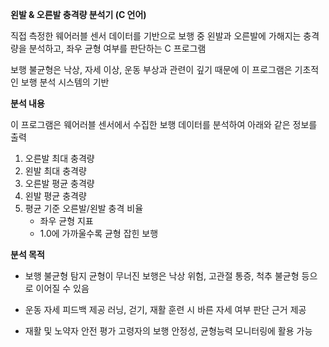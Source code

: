 **왼발 & 오른발 충격량 분석기 (C 언어)**


직접 측정한 웨어러블 센서 데이터를 기반으로 보행 중 왼발과 오른발에 가해지는 충격량을 분석하고, 좌우 균형 여부를 판단하는 C 프로그램

보행 불균형은 낙상, 자세 이상, 운동 부상과 관련이 깊기 때문에 이 프로그램은 기초적인 보행 분석 시스템의 기반


**분석 내용**

이 프로그램은 웨어러블 센서에서 수집한 보행 데이터를 분석하여 아래와 같은 정보를 출력

1. 오른발 최대 충격량
2. 왼발 최대 충격량
3. 오른발 평균 충격량 
4. 왼발 평균 충격량 
5. 평균 기준 오른발/왼발 충격 비율
   - 좌우 균형 지표
   - 1.0에 가까울수록 균형 잡힌 보행


**분석 목적**

- 보행 불균형 탐지 
  균형이 무너진 보행은 낙상 위험, 고관절 통증, 척추 불균형 등으로 이어질 수 있음

- 운동 자세 피드백 제공
  러닝, 걷기, 재활 훈련 시 바른 자세 여부 판단 근거 제공

- 재활 및 노약자 안전 평가
  고령자의 보행 안정성, 균형능력 모니터링에 활용 가능
